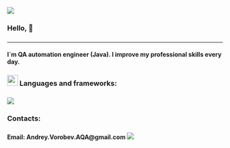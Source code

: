 <img src="https://capsule-render.vercel.app/api?type=waving&amp;color=00FF00&amp;height=100&amp;section=header">
<h3> 
  Hello, 👋 
<h3>
  
--- 

<h4> 
I`m QA automation engineer (Java).
I improve my professional skills every day.
<h4>
  
<h3>
  <img src="https://media2.giphy.com/media/QssGEmpkyEOhBCb7e1/giphy.gif?cid=ecf05e47a0n3gi1bfqntqmob8g9aid1oyj2wr3ds3mg700bl&rid=giphy.gif" width ="25"> Languages and frameworks:
<h3>
  
  <a href="https://skillicons.dev">
    <img src="https://skillicons.dev/icons?i=java,kotlin,spring,selenium,mysql,git,github,postman,stackoverflow,ansible,bash,ubuntu,docker,maven" />
  </a>

<h3>
  Contacts:
<h3>
<h4>
Email: Andrey.Vorobev.AQA@gmail.com

<img src="https://capsule-render.vercel.app/api?type=waving&amp;color=00FF00&amp;height=100&amp;section=footer">
<h4>
